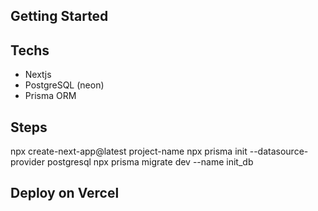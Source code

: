 ## Getting Started

## Techs
 - Nextjs
 - PostgreSQL (neon)
 - Prisma ORM

## Steps
npx create-next-app@latest project-name
npx prisma init --datasource-provider postgresql
npx prisma migrate dev --name init_db

## Deploy on Vercel

